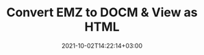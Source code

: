 ---
############################# Static ############################
layout: "autogen"
date: 2021-10-02T14:22:14+03:00
draft: false
path: "total/net/conversion/emz-to-docm/"

############################# Head ############################
head_title: "Convert EMZ to DOCM in C# VB.NET & View as HTML"
head_description: "Code example to convert EMZ to DOCM and 100+ other file formats in .NET (C#, VB.NET, ASP.NET & .NET Core) applications. Display the Converted DOCM document as HTML viewer."

############################# Header ############################
title: "Convert EMZ to DOCM & View as HTML"
description: "Programmatically convert EMZ to DOCM in .NET applications using flexible options to customize the resultant document. Convert the complete document or specific pages based on page numbers or selective page ranges using the .NET document conversion library."

############################# SubMenu ############################
submenu:
    enable: false

############################# Content ############################
content:
    enable: true
    block:
    - title_left: "EMZ to DOCM Conversion in C# .NET"
      content_left: |
          EMZ to DOCM file conversion using C#. Add watermark and view the converted document as HTML without using any external software.

          -   Create **Converter** object to convert EMZ document
          -   Set the convert options for DOCM format
          -   Call **Convert** method of **Converter** class instance for conversion to DOCM
          -   Set options for HTML viewer
          -   Create **Viewer** object to view converted DOCM as HTML
          
      title_right: "Convert Whole Document or Specific Pages"
      content_right: |
          You require `GroupDocs.Conversion` & `GroupDocs.Viewer` namespaces to convert between a wide range of popular document types such as PDF, Microsoft Word, Excel, PowerPoint, Project, Outlook, HTML, diagrams and image file formats. Explore other [.NET APIs for Office documents](https://products.conholdate.com/total/net/) as offered by Conholdate.Total.
          
          Get the respective assembly files from the [downloads](https://downloads.conholdate.com/total/net) or fetch the whole package from [Nuget](https://www.nuget.org/packages/Conholdate.Total/) to add 'Conholdate.Total` directly in your workspace.
          
      code: |
          ```cs {linenos=false}
          // Convert EMZ to DOCM using GroupDocs.Conversion API
          // Create Converter object to convert EMZ document
          using (Converter converter = new Converter("input.emz"))
          {
              // set the convert options for DOCM format
              var convertOptions = converter.GetPossibleConversions()["docm"].ConvertOptions;

              // convert to DOCM format
              converter.Convert("output.docm", convertOptions);
          }

          // Set options for HTML viewer
          HtmlViewOptions viewOptions = HtmlViewOptions.ForEmbeddedResources("output{0}.html");

          // Create Viewer object to view converted DOCM as HTML
          using (Viewer viewer = new Viewer("output.docm"))
          {
              viewer.View(viewOptions);
          }
          ```
    - title_left: "Add Watermark to Converted DOCM in C#"
      content_left: |
          Accurately convert documents (EMZ to DOCM) exactly as the original file and apply text or image watermarks to the converted document pages using C# .NET.

          -   Create **Converter** object to convert EMZ document
          -   Create new instance of **WatermarkOptions** class
          -   Specify watermark properties (color, width, text, image etc)
          -   Instantiate the proper **ConvertOptions** class
          -   Set **Watermark** property of the **ConvertOptions** instance
          -   Call **Convert** method of **Converter** class instance for conversion to DOCM
        
      title_right: "Source Document Information Extraction"
      content_right: |
          The documents information extraction feature not only allows getting the basic information about the source document file but it also supports extracting some valuable file-format specific information such as project start and end dates of a Microsoft Project file, any printing restrictions on a PDF document, list of folders enclosed in an Outlook data file etc. 

          Convert popular document file formats on different operating systems such as Windows, Linux or macOS while using platforms such as Windows Azure, Mono and Xamarin.
          
      code: |
          ```cs {linenos=false}
          // Create Converter object to convert EMZ document
          using (Converter converter = new Converter("input.emz"))
          {
              // Create new instance of WatermarkOptions class
              WatermarkOptions watermark = new WatermarkOptions
              {
                  Text = "Sample watermark",
                  Color = Color.Red,
                  Width = 100,
                  Height = 100,
                  Background = true
              };

              // Instantiate the proper ConvertOptions class
              PdfConvertOptions options = new PdfConvertOptions
              {
                  Watermark = watermark
              };

              // convert to DOCM format
              converter.Convert("output.docm", options);
          }
          ```
############################# About Formats ############################
about_formats:
    enable: false
############################# More Formats ############################
more_formats:
    enable: true
    auto: false
    other_out_formats: PDF DOCX DOT DOTX DOTM TXT RTF HTML MHTML XLS XLSX XLSM XLT XLTX XLTM CSV DIF PPT PPTX PPS PPSX POT POTX POTM ODT OTT OTP ODP ODS EMZ WMZ SVGZ TEX DCM WMF BMP PNG GIF JPEG TIFF
############################# Back to top ###############################
back_to_top:
  enable: true
---